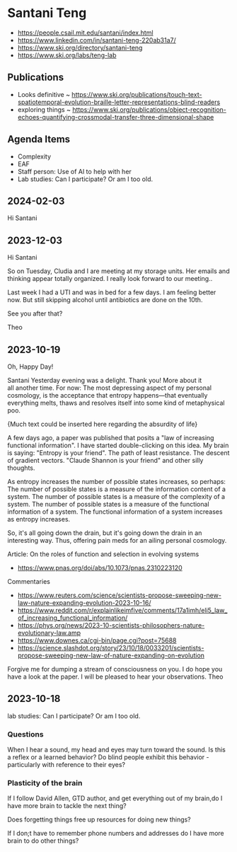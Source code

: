 # Santani Teng

* https://people.csail.mit.edu/santani/index.html
* https://www.linkedin.com/in/santani-teng-220ab31a7/
* https://www.ski.org/directory/santani-teng
* https://www.ski.org/labs/teng-lab


## Publications

* Looks definitive ~ https://www.ski.org/publications/touch-text-spatiotemporal-evolution-braille-letter-representations-blind-readers
* exploring things ~ https://www.ski.org/publications/object-recognition-echoes-quantifying-crossmodal-transfer-three-dimensional-shape

## Agenda Items

* Complexity
* EAF
* Staff person: Use of AI to help with her
* Lab studies: Can I participate? Or am I too old.

## 2024-02-03

Hi Santani



## 2023-12-03

Hi Santani

So on Tuesday, Cludia and I are meeting at my storage units. Her emails and thinking appear totally organized. I really look forward to our meeting..

Last week I had a UTI and was in bed for a few days. I am feeling better now. But still skipping alcohol until antibiotics are done on the 10th.

See you after that?

Theo


## 2023-10-19

Oh, Happy Day!

Santani
Yesterday evening was a delight. Thank you! More about it all another time. For now:
The most depressing aspect of my personal cosmology, is the acceptance that entropy happens—that eventually everything melts, thaws and resolves itself into some kind of metaphysical poo.

{Much text could be inserted here regarding the absurdity of life}

A few days ago, a paper was published that posits a "law of increasing functional information". I have started double-clicking on this idea. My brain is saying: "Entropy is your friend". The path of least resistance. The descent of gradient vectors. "Claude Shannon is your friend" and other silly thoughts.

As entropy increases the number of possible states increases, so perhaps: The number of possible states is a measure of the information content of a system. The number of possible states is a measure of the complexity of a system. The number of possible states is a measure of the functional information of a system. The functional information of a system increases as entropy increases.

So, it's all going down the drain, but it's going down the drain in an interesting way. Thus, offering pain meds for an ailing personal cosmology.

Article: On the roles of function and selection in evolving systems
* https://www.pnas.org/doi/abs/10.1073/pnas.2310223120

Commentaries
* https://www.reuters.com/science/scientists-propose-sweeping-new-law-nature-expanding-evolution-2023-10-16/
* https://www.reddit.com/r/explainlikeimfive/comments/17a1imh/eli5_law_of_increasing_functional_information/
* https://phys.org/news/2023-10-scientists-philosophers-nature-evolutionary-law.amp
* https://www.downes.ca/cgi-bin/page.cgi?post=75688
* https://science.slashdot.org/story/23/10/18/0033201/scientists-propose-sweeping-new-law-of-nature-expanding-on-evolution

Forgive me for dumping a stream of consciousness on you. I do hope you have a look at the paper. I will be pleased to hear your observations.
Theo



## 2023-10-18

lab studies: Can I participate? Or am I too old.


### Questions

When I hear a sound, my head and eyes may turn toward the sound. Is this a reflex or a learned behavior? Do blind people exhibit this behavior - particularly with reference to their eyes?

### Plasticity of the brain

If I follow David Allen, GTD author, and get everything out of my brain,do I have more brain to tackle the next thing?

Does forgetting things free up resources for doing new things?

If I don;t have to remember phone numbers and addresses do I have more brain to do other things?

